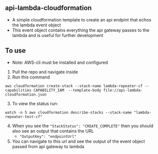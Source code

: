 ## api-lambda-cloudformation

* A simple cloudformation template to create an api endpint that echos the lambda event object
* This event object contains everything the api gateway passes to the lambda and is useful for further development



## To use
* Note: AWS-cli must be installed and configured
1. Pull the repo and navigate inside
1. Run this command
```
aws cloudformation create-stack --stack-name lambda-repeater-cf --capabilities CAPABILITY_IAM  --template-body file://api-lambda-cloudformation.json
```

3. To view the status run:
```
watch -n 5 aws cloudformation describe-stacks --stack-name "lambda-repeater-test-cf"
```

4. When you see the ```"StackStatus": "CREATE_COMPLETE"``` then you should also see an output that contains the URL
    *  ``` "OutputKey": "endpointUrl" ```
5. You can navigate to this url and see the output of the event object passed from api gateway to lambda